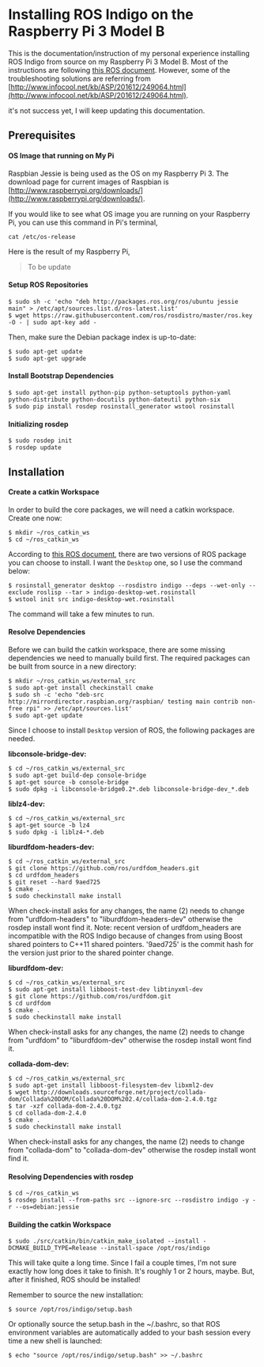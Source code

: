 # Installing ROS Indigo on the Raspberry Pi 3 Model B

This is the documentation/instruction of my personal experience installing ROS Indigo from source on my Raspberry Pi 3 Model B. Most of the instructions are following [this ROS document](http://wiki.ros.org/ROSberryPi/Installing%20ROS%20Indigo%20on%20Raspberry%20Pi). However, some of the troubleshooting solutions are referring from [http://www.infocool.net/kb/ASP/201612/249064.html](http://www.infocool.net/kb/ASP/201612/249064.html).

it's not success yet, I will keep updating this documentation.


## Prerequisites
#### OS Image that running on My Pi
Raspbian Jessie is being used as the OS on my Raspberry Pi 3. The download page for current images of Raspbian is [http://www.raspberrypi.org/downloads/](http://www.raspberrypi.org/downloads/).

If you would like to see what OS image you are running on your Raspberry Pi, you can use this command in Pi's terminal,
```
cat /etc/os-release
```
Here is the result of my Raspberry Pi,
> To be update


#### Setup ROS Repositories
```
$ sudo sh -c 'echo "deb http://packages.ros.org/ros/ubuntu jessie main" > /etc/apt/sources.list.d/ros-latest.list'
$ wget https://raw.githubusercontent.com/ros/rosdistro/master/ros.key -O - | sudo apt-key add -
```
Then, make sure the Debian package index is up-to-date:
```
$ sudo apt-get update
$ sudo apt-get upgrade
```

#### Install Bootstrap Dependencies
```
$ sudo apt-get install python-pip python-setuptools python-yaml python-distribute python-docutils python-dateutil python-six
$ sudo pip install rosdep rosinstall_generator wstool rosinstall
```

#### Initializing rosdep
```
$ sudo rosdep init
$ rosdep update
```


## Installation
#### Create a catkin Workspace
In order to build the core packages, we will need a catkin workspace. Create one now:
```
$ mkdir ~/ros_catkin_ws
$ cd ~/ros_catkin_ws
```

According to [this ROS document](http://wiki.ros.org/ROSberryPi/Installing%20ROS%20Indigo%20on%20Raspberry%20Pi), there are two versions of ROS package you can choose to install. I want the ```Desktop``` one, so I use the command below:
```
$ rosinstall_generator desktop --rosdistro indigo --deps --wet-only --exclude roslisp --tar > indigo-desktop-wet.rosinstall
$ wstool init src indigo-desktop-wet.rosinstall
```

The command will take a few minutes to run.

#### Resolve Dependencies
Before we can build the catkin workspace, there are some missing dependencies we need to manually build first. The required packages can be built from source in a new directory:
```
$ mkdir ~/ros_catkin_ws/external_src
$ sudo apt-get install checkinstall cmake
$ sudo sh -c 'echo "deb-src http://mirrordirector.raspbian.org/raspbian/ testing main contrib non-free rpi" >> /etc/apt/sources.list'
$ sudo apt-get update
```

Since I choose to install ```Desktop``` version of ROS, the following packages are needed.

**libconsole-bridge-dev:**
```
$ cd ~/ros_catkin_ws/external_src
$ sudo apt-get build-dep console-bridge
$ apt-get source -b console-bridge
$ sudo dpkg -i libconsole-bridge0.2*.deb libconsole-bridge-dev_*.deb
```

**liblz4-dev:**
```
$ cd ~/ros_catkin_ws/external_src
$ apt-get source -b lz4
$ sudo dpkg -i liblz4-*.deb
```

 **liburdfdom-headers-dev:**
```
$ cd ~/ros_catkin_ws/external_src
$ git clone https://github.com/ros/urdfdom_headers.git
$ cd urdfdom_headers
$ git reset --hard 9aed725
$ cmake .
$ sudo checkinstall make install
```
  When check-install asks for any changes, the name (2) needs to change from "urdfdom-headers" to "liburdfdom-headers-dev" otherwise the rosdep install wont find it.
  Note: recent version of urdfdom_headers are incompatible with the ROS Indigo because of changes from using Boost shared pointers to C++11 shared pointers. '9aed725' is the commit hash for the version just prior to the shared pointer change.

 **liburdfdom-dev:**
```
$ cd ~/ros_catkin_ws/external_src
$ sudo apt-get install libboost-test-dev libtinyxml-dev
$ git clone https://github.com/ros/urdfdom.git
$ cd urdfdom
$ cmake .
$ sudo checkinstall make install
```
  When check-install asks for any changes, the name (2) needs to change from "urdfdom" to "liburdfdom-dev" otherwise the rosdep install wont find it.

**collada-dom-dev:**
```
$ cd ~/ros_catkin_ws/external_src
$ sudo apt-get install libboost-filesystem-dev libxml2-dev
$ wget http://downloads.sourceforge.net/project/collada-dom/Collada%20DOM/Collada%20DOM%202.4/collada-dom-2.4.0.tgz
$ tar -xzf collada-dom-2.4.0.tgz
$ cd collada-dom-2.4.0
$ cmake .
$ sudo checkinstall make install
```
  When check-install asks for any changes, the name (2) needs to change from "collada-dom" to "collada-dom-dev" otherwise the rosdep install wont find it.

#### Resolving Dependencies with rosdep
```
$ cd ~/ros_catkin_ws
$ rosdep install --from-paths src --ignore-src --rosdistro indigo -y -r --os=debian:jessie
```

#### Building the catkin Workspace
```
$ sudo ./src/catkin/bin/catkin_make_isolated --install -DCMAKE_BUILD_TYPE=Release --install-space /opt/ros/indigo
```

This will take quite a long time. Since I fail a couple times, I'm not sure exactly how long does it take to finish. It's roughly 1 or 2 hours, maybe. But, after it finished, ROS should be installed!

Remember to source the new installation:
```
$ source /opt/ros/indigo/setup.bash
```
Or optionally source the setup.bash in the ~/.bashrc, so that ROS environment variables are automatically added to your bash session every time a new shell is launched:
```
$ echo "source /opt/ros/indigo/setup.bash" >> ~/.bashrc
```



